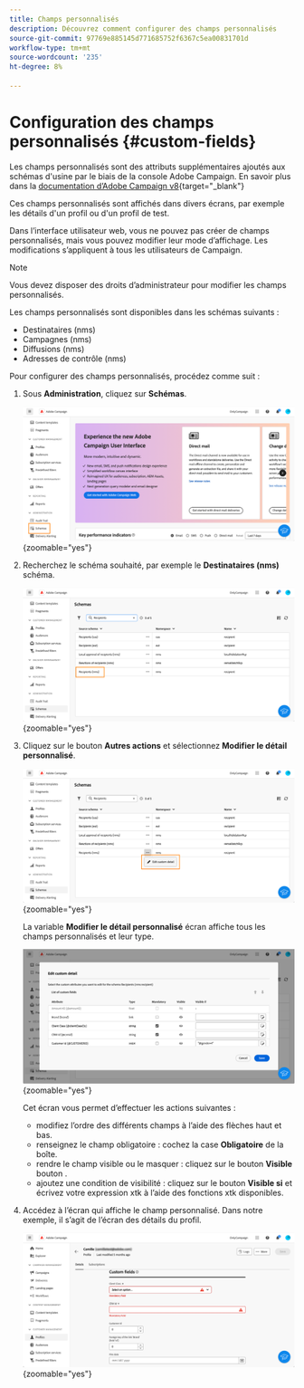 ```yaml
---
title: Champs personnalisés
description: Découvrez comment configurer des champs personnalisés
source-git-commit: 97769e885145d771685752f6367c5ea00831701d
workflow-type: tm+mt
source-wordcount: '235'
ht-degree: 8%

---
```


# Configuration des champs personnalisés {#custom-fields}

Les champs personnalisés sont des attributs supplémentaires ajoutés aux schémas d&#39;usine par le biais de la console Adobe Campaign. En savoir plus dans la [documentation d’Adobe Campaign v8](https://experienceleague.adobe.com/docs/campaign/campaign-v8/developer/shemas-forms/extend-schema.html?lang=fr){target="_blank"}

Ces champs personnalisés sont affichés dans divers écrans, par exemple les détails d&#39;un profil ou d&#39;un profil de test.

Dans l’interface utilisateur web, vous ne pouvez pas créer de champs personnalisés, mais vous pouvez modifier leur mode d’affichage. Les modifications s’appliquent à tous les utilisateurs de Campaign.

>[!NOTE]
>
>Vous devez disposer des droits d’administrateur pour modifier les champs personnalisés.

Les champs personnalisés sont disponibles dans les schémas suivants :

* Destinataires (nms)
* Campagnes (nms)
* Diffusions (nms)
* Adresses de contrôle (nms)

Pour configurer des champs personnalisés, procédez comme suit :

1. Sous **Administration**, cliquez sur **Schémas**.

   ![](assets/custom-fields.png){zoomable=&quot;yes&quot;}

1. Recherchez le schéma souhaité, par exemple le **Destinataires (nms)** schéma.

   ![](assets/custom-fields2.png){zoomable=&quot;yes&quot;}

1. Cliquez sur le bouton **Autres actions** et sélectionnez **Modifier le détail personnalisé**.

   ![](assets/custom-fields3.png){zoomable=&quot;yes&quot;}

   La variable **Modifier le détail personnalisé** écran affiche tous les champs personnalisés et leur type.

   ![](assets/custom-fields4.png){zoomable=&quot;yes&quot;}

   Cet écran vous permet d’effectuer les actions suivantes :

   * modifiez l’ordre des différents champs à l’aide des flèches haut et bas.
   * renseignez le champ obligatoire : cochez la case **Obligatoire** de la boîte.
   * rendre le champ visible ou le masquer : cliquez sur le bouton **Visible** bouton .
   * ajoutez une condition de visibilité : cliquez sur le bouton **Visible si** et écrivez votre expression xtk à l’aide des fonctions xtk disponibles.

1. Accédez à l’écran qui affiche le champ personnalisé. Dans notre exemple, il s’agit de l’écran des détails du profil.

   ![](assets/custom-fields5.png){zoomable=&quot;yes&quot;}
